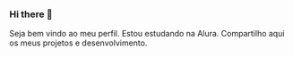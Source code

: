 ### Hi there 👋

<!--
**victorhugobugalho10/victorhugobugalho10** is a ✨ _special_ ✨ repository because its `README.md` (this file) appears on your GitHub profile.

Here are some ideas to get you started:

- 🔭 I’m currently working on ...
- 🌱 I’m currently learning ...
- 👯 I’m looking to collaborate on ...
- 🤔 I’m looking for help with ...
- 💬 Ask me about ...
- 📫 How to reach me: ...
- 😄 Pronouns: ...
- ⚡ Fun fact: ...
-->
Seja bem vindo ao meu perfil.
Estou estudando na Alura.
Compartilho aqui os meus projetos e desenvolvimento.


